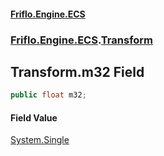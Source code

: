 #### [Friflo.Engine.ECS](index.md#'index')
### [Friflo.Engine.ECS](Friflo.Engine.ECS.md#'Friflo.Engine.ECS').[Transform](Transform.md#'Friflo.Engine.ECS.Transform')

## Transform.m32 Field

```csharp
public float m32;
```

#### Field Value
[System.Single](https://docs.microsoft.com/en-us/dotnet/api/System.Single#'System.Single')